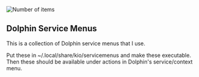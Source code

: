 ![Number of items](https://img.shields.io/badge/number_of_items-3-blue)
## Dolphin Service Menus

This is a collection of Dolphin service menus that I use.

Put these in ~/.local/share/kio/servicemenus and make these executable. Then these should be available under
actions in Dolphin's service/context menu.

